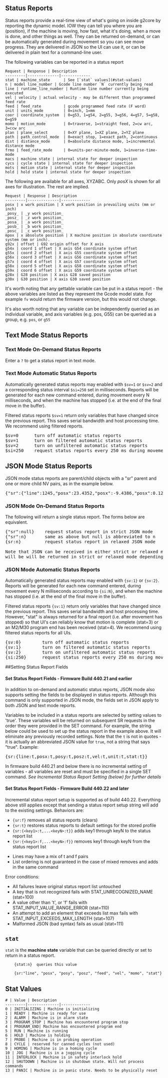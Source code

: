 ## Status Reports
Status reports provide a real-time view of what's going on inside g2core by reporting the dynamic model. IOW they can tell you where you are (position), if the machine is moving, how fast, what it's doing, when a move is done, and other things as well. They can be returned on-demand, or can be automatically generated during movement so you can see move progress. They are delivered in JSON so the UI can use it, or can be delivered in plain text for a command-line user.  

The following variables can be reported in a status report

	Request | Response | Description
	---------|--------------|-------------
	stat | machine_state      | See [`stat` values](#stat-values)
	n | model line_number | Gcode line number `N` currently being read
	line | runtime_line_number | Runtime line number currently being executed
	vel | velocity | actual velocity - may be different than programmed feed rate 
	feed | feed_rate          | gcode programmed feed rate (F word) 
	unit | units_mode         | 0=inch, 1=mm
	coor | coordinate_system  | 0=g53, 1=g54, 2=g55, 3=g56, 4=g57, 5=g58, 6=g59
	momo | motion_mode        | 0=traverse, 1=straight feed, 2=cw arc, 3=ccw arc
	plan | plane_select       | 0=XY plane, 1=XZ plane, 2=YZ plane
	path | path_control_mode  | 0=exact stop, 1=exact path, 2=continuous
	dist | distance_mode      | 0=absolute distance mode, 1=incremental distance mode
	frmo | feed_rate_mode     | 0=units-per-minute-mode, 1=inverse-time-mode
	macs | machine state | internal state for deeper inspection
	cycs | cycle state | internal state for deeper inspection
	mots | motion state | internal state for deeper inspection
	hold | hold state | internal state for deeper inspection

The following are available for all axes, XYZABC. Only *posX* is shown for all axes for illustration. The rest are implied.

	Request | Response | Description
	---------|--------------|-------------
	posx | x work position | X work position in prevailing units (mm or inch) 
	_posy_ | _y work position_
	_posz_ | _z work position_
	_posa_ | _a work position_
	_posb_ | _b work position_
	_posc_ | _c work position_
	mpox | x absolute position | X machine position in absolute coordinate system (mm or inch).
	g92x | offset | G92 origin offset for X axis
	g54x | coord 1 offset | X axis G54 coordinate system offset
	g55x | coord 2 offset | X axis G55 coordinate system offset
	g56x | coord 3 offset | X axis G56 coordinate system offset
	g57x | coord 4 offset | X axis G57 coordinate system offset
	g58x | coord 5 offset | X axis G58 coordinate system offset
	g59x | coord 6 offset | X axis G59 coordinate system offset
	g28x | G28 position | X axis G28 saved position
	g30x | G30 position | X axis G30 saved position

It's worth noting that any gettable variable can be put in a status report - the above variables are listed as they represent the Gcode model state. For example `fv` would return the firmware version, but this would not change.

It's also worth noting that any variable can be independently queried as an individual variable, and axis variables (e.g. pos, G55) can be queried as a group, e.g. `pos`, or `g55`

## Text Mode Status Reports
### Text Mode On-Demand Status Reports
Enter a `?` to get a status report in text mode.

### Text Mode Automatic Status Reports
Automatically generated status reports may enabled with `$sv=1` or `$sv=2` and a corresponding status interval `$si=250` set in milliseconds. Reports will be generated for each new command entered, during movement every N milliseconds, and when the machine has stopped (i.e. at the end of the final move in the buffer).

Filtered status reports `$sv=1` return only variables that have changed since the previous report. This saves serial bandwidth and host processing time. We recommend using filtered reports.
<pre>
$sv=0      turn off automatic status reports
$sv=1      turn on filtered automatic status reports
$sv=2      turn on unfiltered automatic status reports
$si=250    request status reports every 250 ms during movement
</pre> 

## JSON Mode Status Reports
JSON mode status reports are parent/child objects with a "sr" parent and one or more child NV pairs, as in the example below.<br> 

<pre>
{"sr":{"line":1245,"posx":23.4352,"posx":-9.4386,"posx":0.125,"vel":600,"unit":"1","stat":"5"}}
</pre>

### JSON Mode On-Demand Status Reports
The following will return a single status report. The forms below are equivalent.
<pre>
{"sr":null}    request status report in strict JSON mode
{"sr":n}       same as above but null is abbreviated to n
{sr:n}         request status report in relaxed JSON mode

Note that JSON can be received in either strict or relaxed mode, but results 
will be will be returned in strict or relaxed mode depending on {js:N} setting
</pre> 

### JSON Mode Automatic Status Reports
Automatically generated status reports may enabled with `{sv:1}` or `{sv:2}`. Reports will be generated for each new command entered, during movement every N milliseconds according to `{si:N}`, and when the machine has stopped (i.e. at the end of the final move in the buffer).

Filtered status reports `{sv:1}` return only variables that have changed since the previous report. This saves serial bandwidth and host processing time. However, "stat" is always returned for a final report (i.e. after movement has stopped) so that UI's can reliably know that motion is complete (stat=3) or an M2/M30 program end has been received (stat=4). We recommend using filtered status reports for all UIs.
<pre>
{sv:0}        turn off automatic status reports
{sv:1}        turn on filtered automatic status reports
{sv:2}        turn on unfiltered automatic status reports
{si:250}      request status reports every 250 ms during movement
</pre> 

##Setting Status Report Fields
#### Set Status Report Fields - Firmware Build 440.21 and earlier
In addition to on-demand and automatic status reports, JSON mode also supports setting the fields to be displayed in status reports. Although this command is only supported in JSON mode, the fields set in JSON apply to both JSON and text mode reports.

Variables to be included in a status reports are selected by setting values to 'true'. These variables will be returned on subsequent SR requests in the order they were provided in the SET command. For example, the string below could be used to set up the status report in the example above. It will eliminate any previously recorded settings. Note that the `t` is not in quotes - it is actually an abbreviated JSON value for `true`, not a string that says "true". Example:
<pre>
{sr:{line:t,posx:t,posy:t,posz:t,vel:t,unit:t,stat:t}}
</pre> 

In firmware build 440.21 and below there is no incremental setting of variables - all variables are reset and must be specified in a single SET command. _See Incremental Status Report Setting (below) for further details_

#### Set Status Report Fields - Firmware Build 440.22 and later
Incremental status report setup is supported as of build 440.22. Everything above still applies except that sending a status report setup string will add to the existing settings. Behaviors are:

 * `{sr:f}` removes all status reports (clears)
 * `{sr:t}` restores status reports to default settings for the stored profile
 * `{sr:{<key1>:t,...<keyN>:t}}` adds key1 through keyN to the status report list
 * `{sr:{<key1>:f,...<keyN>:f}}` removes key1 through keyN from the status report list
 

  - Lines may have a mix of t and f pairs
  - List ordering is not guaranteed in the case of mixed removes and adds in the same command
 
Error conditions:
  - All failures leave original status report list untouched
  - A key that is not recognized fails with STAT_UNRECOGNIZED_NAME (stat=100)
  - A value other than 't', or 'f' fails with STAT_INPUT_VALUE_RANGE_ERROR (stat=110)
  - An attempt to add an element that exceeds list max fails with STAT_INPUT_EXCEEDS_MAX_LENGTH (stat=107)
  - Malformed JSON (bad syntax) fails as usual (stat=111)

## `stat`
`stat` is the **machine state** variable that can be queried directly or set to return in a status report.
```
    {stat:n}  queries this value
    
    {sr:"line", "posx", "posy", "posz", "feed", "vel", "momo", "stat"}

```
 
## Stat Values

	# | Value | Description
	---------|--------------|-------------
	0 | INITIALIZING | Machine is initializing
	1 | READY | Machine is ready for use
	2 | ALARM | Machine is in alarm state
	3 | PROGRAM_STOP | Machine has encountered program stop
	4 | PROGRAM_END| Machine has encountered program end
	5 | RUN | Machine is running
	6 | HOLD | Machine is holding
	7 | PROBE | Machine is in probing operation
	8 | CYCLE | reserved for canned cycles (not used) 
	9 | HOMING | Machine is in a homing cycle
	10 | JOG | Machine is in a jogging cycle
	11 | INTERLOCK | Machine is in safety interlock hold
	12 | SHUTDOWN | Machine is in shutdown state. Will not process commands
	13 | PANIC | Machine is in panic state. Needs to be physically reset

